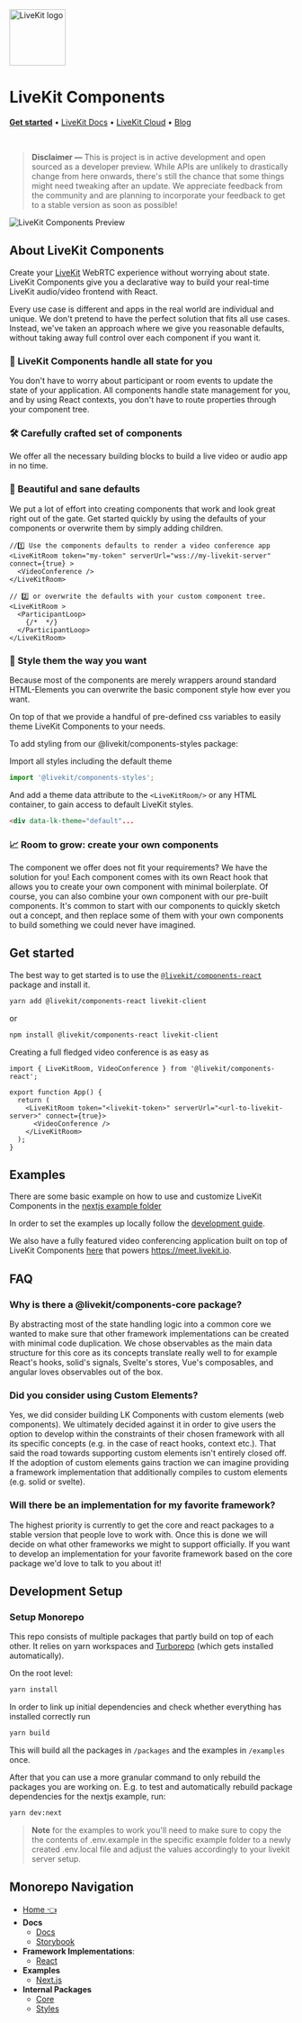 <!-- BEGIN HEADER IMAGE --><!-- END HEADER IMAGE -->
<a href="https://livekit.io/">
  <img src="./.github/assets/livekit-mark.png" alt="LiveKit logo" width="100" height="100">
</a>

<h1>
  LiveKit Components
</h1>

<p>
  <a href="#get-started"><strong>Get started</strong></a>
  •
  <a href="https://docs.livekit.io/">LiveKit Docs</a>
  •
  <a href="https://livekit.io/cloud">LiveKit Cloud</a>
  •
  <a href="https://blog.livekit.io/">Blog</a>
</p>

<br>

> **Disclaimer —** This is project is in active development and open sourced as a developer preview. While APIs are unlikely to drastically change from here onwards, there's still the chance that some things might need tweaking after an update. We appreciate feedback from the community and are planning to incorporate your feedback to get to a stable version as soon as possible!

![LiveKit Components Preview](./.github/assets/livekit-meet.jpg)

## About LiveKit Components

Create your [LiveKit](https://livekit.io) WebRTC experience without worrying about state. LiveKit Components give you a declarative way to build your real-time LiveKit audio/video frontend with React.

Every use case is different and apps in the real world are individual and unique. We don't pretend to have the perfect solution that fits all use cases. Instead, we've taken an approach where we give you reasonable defaults, without taking away full control over each component if you want it.

### 🤩 LiveKit Components handle all state for you

You don't have to worry about participant or room events to update the state of your application. All components handle state management for you, and by using React contexts, you don't have to route properties through your component tree.

### 🛠️ Carefully crafted set of components

We offer all the necessary building blocks to build a live video or audio app in no time.

### 🚀 Beautiful and sane defaults

We put a lot of effort into creating components that work and look great right out of the gate. Get started quickly by using the defaults of your components or overwrite them by simply adding children.

```tsx
//1️⃣ Use the components defaults to render a video conference app
<LiveKitRoom token="my-token" serverUrl="wss://my-livekit-server" connect={true} >
  <VideoConference />
</LiveKitRoom>

// 2️⃣ or overwrite the defaults with your custom component tree.
<LiveKitRoom >
  <ParticipantLoop>
    {/*  */}
  </ParticipantLoop>
</LiveKitRoom>

```

### 🎨 Style them the way you want

Because most of the components are merely wrappers around standard HTML-Elements you can overwrite the basic component style how ever you want.

On top of that we provide a handful of pre-defined css variables to easily theme LiveKit Components to your needs.

To add styling from our @livekit/components-styles package:

Import all styles including the default theme

```ts
import '@livekit/components-styles';
```

And add a theme data attribute to the `<LiveKitRoom/>` or any HTML container, to gain access to default LiveKit styles.

```html
<div data-lk-theme="default"...
```

### 📈 Room to grow: create your own components

The component we offer does not fit your requirements? We have the solution for you! Each component comes with its own React hook that allows you to create your own component with minimal boilerplate. Of course, you can also combine your own component with our pre-built components. It's common to start with our components to quickly sketch out a concept, and then replace some of them with your own components to build something we could never have imagined.

## Get started

The best way to get started is to use the [`@livekit/components-react`](/packages/react/) package and install it.

```bash
yarn add @livekit/components-react livekit-client
```

or

```bash
npm install @livekit/components-react livekit-client
```

Creating a full fledged video conference is as easy as

```tsx
import { LiveKitRoom, VideoConference } from '@livekit/components-react';

export function App() {
  return (
    <LiveKitRoom token="<livekit-token>" serverUrl="<url-to-livekit-server>" connect={true}>
      <VideoConference />
    </LiveKitRoom>
  );
}
```

## Examples

There are some basic example on how to use and customize LiveKit Components in the [nextjs example folder](./examples/nextjs/)

In order to set the examples up locally follow the [development guide](#development-setup).

We also have a fully featured video conferencing application built on top of LiveKit Components [here](https://github.com/livekit/meet) that powers https://meet.livekit.io.

## FAQ

### Why is there a @livekit/components-core package?

By abstracting most of the state handling logic into a common core we wanted to make sure that other framework implementations can be created with minimal code duplication. We chose observables as the main data structure for this core as its concepts translate really well to for example React's hooks, solid's signals, Svelte's stores, Vue's composables, and angular loves observables out of the box.

### Did you consider using Custom Elements?

Yes, we did consider building LK Components with custom elements (web components). We ultimately decided against it in order to give users the option to develop within the constraints of their chosen framework with all its specific concepts (e.g. in the case of react hooks, context etc.). That said the road towards supporting custom elements isn't entirely closed off. If the adoption of custom elements gains traction we can imagine providing a framework implementation that additionally compiles to custom elements (e.g. solid or svelte).

### Will there be an implementation for my favorite framework?

The highest priority is currently to get the core and react packages to a stable version that people love to work with. Once this is done we will decide on what other frameworks we might to support officially. If you want to develop an implementation for your favorite framework based on the core package we'd love to talk to you about it!

## Development Setup

### Setup Monorepo

This repo consists of multiple packages that partly build on top of each other.
It relies on yarn workspaces and [Turborepo](https://turbo.build/repo/docs) (which gets installed automatically).

On the root level:

```bash
yarn install
```

In order to link up initial dependencies and check whether everything has installed correctly run

```bash
yarn build
```

This will build all the packages in `/packages` and the examples in `/examples` once.

After that you can use a more granular command to only rebuild the packages you are working on.
E.g. to test and automatically rebuild package dependencies for the nextjs example, run:

```bash
yarn dev:next
```

> **Note** for the examples to work you'll need to make sure to copy the the contents of .env.example in the specific example folder to a newly created .env.local file and adjust the values accordingly to your livekit server setup.

<!--NAV_START-->

## Monorepo Navigation

- [Home 👈](/README.md)
- **Docs**
  - [Docs](/docs/alpha-docs/README.md)
  - [Storybook](/docs/storybook/README.md)
- **Framework Implementations**:
  - [React](/packages/react/README.md)
- **Examples**
  - [Next.js](/examples/nextjs/README.md)
- **Internal Packages**
  - [Core](/packages/core/README.md)
  - [Styles](/packages/styles/README.md)

<!--NAV_END-->
<!-- BEGIN REPO NAV --><!-- END REPO NAV -->
